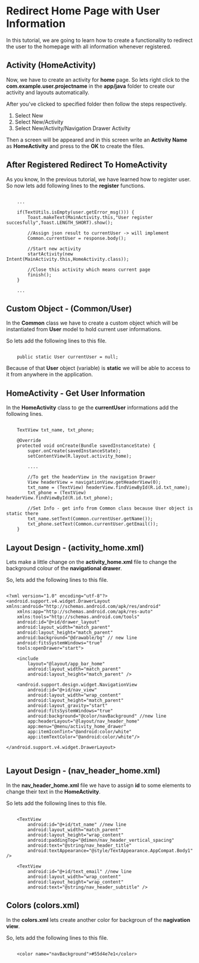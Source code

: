 # Redirect Home Page with User Information

In this tutorial, we are going to learn how to create a functionality to redirect the user to the homepage with all information whenever registered.

## Activity (HomeActivity)

Now, we have to create an activity for **home** page. So lets right click to the **com.example.user.projectname** in the **app/java** folder to create our activity and layouts automatically.

After you've clicked to specified folder then follow the steps respectively.

1. Select New
2. Select New/Activity
3. Select New/Activity/Navigation Drawer Activity

Then a screen will be appeared and in this screen write an **Activity Name** as **HomeActivity** and press to the **OK** to create the files.

## After Registered Redirect To HomeActivity

As you know, In the previous tutorial, we have learned how to register user. So now lets add following lines to the **register** functions.

~~~~
	
	...

    if(TextUtils.isEmpty(user.getError_msg())) {
        Toast.makeText(MainActivity.this,"User register succesfully",Toast.LENGTH_SHORT).show();

        //Assign json result to currentUser -> will implement
        Common.currentUser = response.body();

        //Start new activity
        startActivity(new Intent(MainActivity.this,HomeActivity.class));

        //Close this activity which means current page
        finish();
    }

    ...

~~~~

## Custom Object - (Common/User)

In the **Common** class we have to create a custom object which will be instantiated from **User** model to hold current user informations.

So lets add the following lines to this file.

~~~~

    public static User currentUser = null;

~~~~

Because of that **User** object (variable) is **static** we will be able to access to it from anywhere in the application.

## HomeActivity - Get User Information

In the **HomeActivity** class to ge the **currentUser** informations add the following lines.

~~~~

    TextView txt_name, txt_phone;

    @Override
    protected void onCreate(Bundle savedInstanceState) {
        super.onCreate(savedInstanceState);
        setContentView(R.layout.activity_home);

        ....

        //To get the headerView in the navigation Drawer
        View headerView = navigationView.getHeaderView(0);
        txt_name = (TextView) headerView.findViewById(R.id.txt_name);
        txt_phone = (TextView) headerView.findViewById(R.id.txt_phone);

        //Set Info - get info from Common class because User object is static there
        txt_name.setText(Common.currentUser.getName());
        txt_phone.setText(Common.currentUser.getEmail());
    }

~~~~

## Layout Design - (activity_home.xml)

Lets make a little change on the **activity_home.xml** file to change the background colour of the **navigational drawer**.

So, lets add the following lines to this file.

~~~~

<?xml version="1.0" encoding="utf-8"?>
<android.support.v4.widget.DrawerLayout xmlns:android="http://schemas.android.com/apk/res/android"
    xmlns:app="http://schemas.android.com/apk/res-auto"
    xmlns:tools="http://schemas.android.com/tools"
    android:id="@+id/drawer_layout"
    android:layout_width="match_parent"
    android:layout_height="match_parent"
    android:background="@drawable/bg" // new line
    android:fitsSystemWindows="true"
    tools:openDrawer="start">

    <include
        layout="@layout/app_bar_home"
        android:layout_width="match_parent"
        android:layout_height="match_parent" />

    <android.support.design.widget.NavigationView
        android:id="@+id/nav_view"
        android:layout_width="wrap_content"
        android:layout_height="match_parent"
        android:layout_gravity="start"
        android:fitsSystemWindows="true"
        android:background="@color/navBackground" //new line
        app:headerLayout="@layout/nav_header_home"
        app:menu="@menu/activity_home_drawer"
        app:itemIconTint="@android:color/white"
        app:itemTextColor="@android:color/white"/>

</android.support.v4.widget.DrawerLayout>


~~~~

## Layout Design - (nav_header_home.xml)

In the **nav_header_home.xml** file we have to assign **id** to some elements to change their text in the **HomeActivity**.

So lets add the following lines to this file.

~~~~

    <TextView
        android:id="@+id/txt_name" //new line
        android:layout_width="match_parent"
        android:layout_height="wrap_content"
        android:paddingTop="@dimen/nav_header_vertical_spacing"
        android:text="@string/nav_header_title"
        android:textAppearance="@style/TextAppearance.AppCompat.Body1" />

    <TextView
        android:id="@+id/text_email" //new line
        android:layout_width="wrap_content"
        android:layout_height="wrap_content"
        android:text="@string/nav_header_subtitle" />

~~~~

## Colors (colors.xml)

In the **colors.xml** lets create another color for backgroun of the **nagivation view**.

So, lets add the following lines to this file.

~~~~

    <color name="navBackground">#55d4e7e1</color>

~~~~




